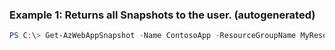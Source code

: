 ### Example 1: Returns all Snapshots to the user. (autogenerated)
```powershell
PS C:\> Get-AzWebAppSnapshot -Name ContosoApp -ResourceGroupName MyResourceGroup
```


